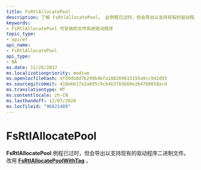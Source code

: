 ```yaml
---
title: FsRtlAllocatePool
description: 了解 FsRtlAllocatePool。 此例程已过时，但会导出以支持现有的驱动程序二进制文件。
keywords:
- FsRtlAllocatePool 可安装的文件系统驱动程序
topic_type:
- apiref
api_name:
- FsRtlAllocatePool
api_type:
- NA
ms.date: 11/28/2017
ms.localizationpriority: medium
ms.openlocfilehash: 4fd9db8d7b299b4bfa188269615155a9cc9d2d93
ms.sourcegitcommit: 418e6617e2a695c9cb4b37b5b60e264760858acd
ms.translationtype: MT
ms.contentlocale: zh-CN
ms.lasthandoff: 12/07/2020
ms.locfileid: "96821489"
---
```

# <a name="fsrtlallocatepool"></a>FsRtlAllocatePool





**FsRtlAllocatePool** 例程已过时，但会导出以支持现有的驱动程序二进制文件。 改用 [**FsRtlAllocatePoolWithTag**](/windows-hardware/drivers/ddi/ntifs/nf-ntifs-fsrtlallocatepoolwithtag) 。

 

